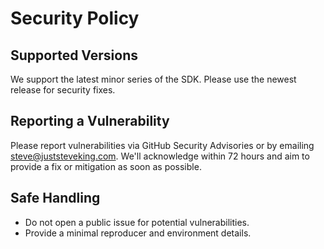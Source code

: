 # Security Policy

## Supported Versions

We support the latest minor series of the SDK. Please use the newest release for security fixes.

## Reporting a Vulnerability

Please report vulnerabilities via GitHub Security Advisories or by emailing steve@juststeveking.com. We'll acknowledge within 72 hours and aim to provide a fix or mitigation as soon as possible.

## Safe Handling

- Do not open a public issue for potential vulnerabilities.
- Provide a minimal reproducer and environment details.
